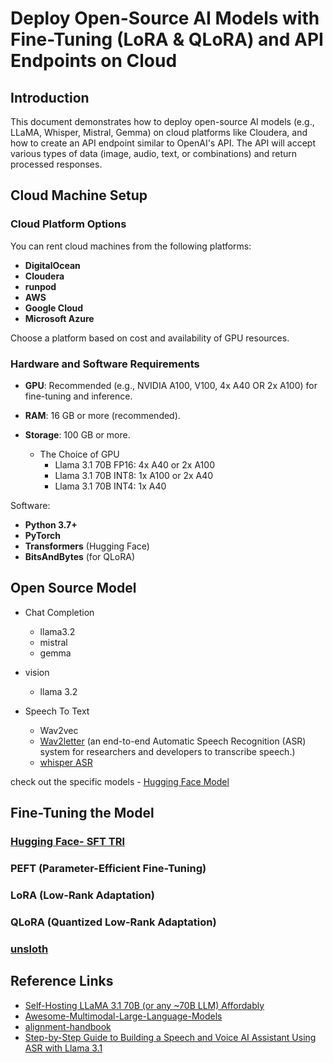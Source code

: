 # Deploy Open-Source AI Models with Fine-Tuning (LoRA & QLoRA) and API Endpoints on Cloud

## Introduction
This document demonstrates how to deploy open-source AI models (e.g., LLaMA, Whisper, Mistral, Gemma) on cloud platforms like Cloudera, and how to create an API endpoint similar to OpenAI's API. The API will accept various types of data (image, audio, text, or combinations) and return processed responses. 

## Cloud Machine Setup

### Cloud Platform Options
You can rent cloud machines from the following platforms:
- **DigitalOcean**
- **Cloudera**
- **runpod** 
- **AWS**
- **Google Cloud**
- **Microsoft Azure**

Choose a platform based on cost and availability of GPU resources.

### Hardware and Software Requirements
- **GPU**: Recommended (e.g., NVIDIA A100, V100, 4x A40 OR 2x A100) for fine-tuning and inference.
- **RAM**: 16 GB or more (recommended).
- **Storage**: 100 GB or more.

    - The Choice of GPU 
      - Llama 3.1 70B FP16: 4x A40 or 2x A100
      - Llama 3.1 70B INT8: 1x A100 or 2x A40
      - Llama 3.1 70B INT4: 1x A40

Software:
- **Python 3.7+**
- **PyTorch**
- **Transformers** (Hugging Face)
- **BitsAndBytes** (for QLoRA)

## Open Source Model
 - Chat Completion
   - llama3.2
   - mistral
   - gemma
 
 - vision
   - llama 3.2

 - Speech To Text  
   - Wav2vec
   - [Wav2letter](https://ai.meta.com/tools/wav2letter/) (an end-to-end Automatic Speech Recognition (ASR) system for researchers and developers to transcribe speech.)
   - [whisper ASR](https://github.com/openai/whisper)    

check out the specific models - [Hugging Face Model](https://huggingface.co/models) 

## Fine-Tuning the Model

### [Hugging Face- SFT TRl](https://huggingface.co/docs/trl/en/sft_trainer)
### PEFT (Parameter-Efficient Fine-Tuning)
### LoRA (Low-Rank Adaptation)
### QLoRA (Quantized Low-Rank Adaptation)
### [unsloth](https://github.com/unslothai/unsloth) 


## Reference Links
- [Self-Hosting LLaMA 3.1 70B (or any ~70B LLM) Affordably](https://abhinand05.medium.com/self-hosting-llama-3-1-70b-or-any-70b-llm-affordably-2bd323d72f8d)
- [Awesome-Multimodal-Large-Language-Models](https://github.com/BradyFU/Awesome-Multimodal-Large-Language-Models)
- [alignment-handbook](https://github.com/huggingface/alignment-handbook)
- [Step-by-Step Guide to Building a Speech and Voice AI Assistant Using ASR with Llama 3.1](https://www.e2enetworks.com/blog/step-by-step-guide-to-building-a-speech-and-voice-ai-assistant-using-asr-with-llama-3-1)
